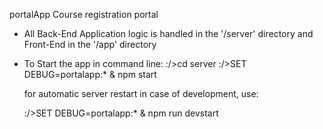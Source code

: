 portalApp
Course registration portal

- All Back-End Application logic is handled in the '/server' directory and Front-End in the '/app' directory
- To Start the app in command line:
    :/>cd server
    :/>SET DEBUG=portalapp:* & npm start

    for automatic server restart in case of development, use:
    
    :/>SET DEBUG=portalapp:* & npm run devstart
   